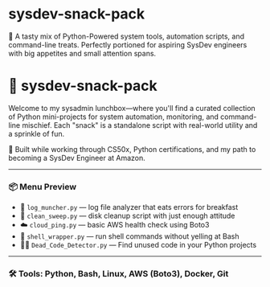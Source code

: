 # sysdev-snack-pack
🍱 A tasty mix of Python-Powered system tools, automation scripts, and command-line treats. Perfectly portioned for aspiring SysDev engineers with big appetites and small attention spans.
# 🧰 sysdev-snack-pack

Welcome to my sysadmin lunchbox—where you'll find a curated collection of Python mini-projects for system automation, monitoring, and command-line mischief. Each "snack" is a standalone script with real-world utility and a sprinkle of fun.

🍴 Built while working through CS50x, Python certifications, and my path to becoming a SysDev Engineer at Amazon.

---

### 📦 Menu Preview

- 🐍 `log_muncher.py` — log file analyzer that eats errors for breakfast  
- 🧹 `clean_sweep.py` — disk cleanup script with just enough attitude  
- ☁️ `cloud_ping.py` — basic AWS health check using Boto3  
- 🐚 `shell_wrapper.py` — run shell commands without yelling at Bash
- 🧟‍♀️ `Dead_Code_Detector.py` — Find unused code in your Python projects

---

### 🛠 Tools: Python, Bash, Linux, AWS (Boto3), Docker, Git
